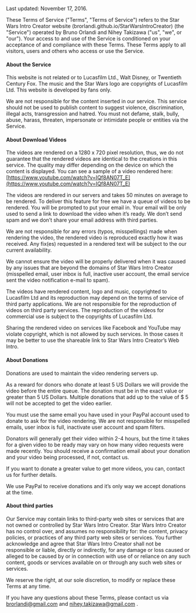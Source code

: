 Last updated: November 17, 2016.

These Terms of Service ("Terms", "Terms of Service") refers to the Star Wars Intro Creator website (brorlandi.github.io/StarWarsIntroCreator) (the "Service") operated by Bruno Orlandi and Nihey Takizawa ("us", "we", or "our").
Your access to and use of the Service is conditioned on your acceptance of and compliance with these Terms. These Terms apply to all visitors, users and others who access or use the Service.

#### About the Service

This website is not related or  to Lucasfilm Ltd., Walt Disney, or Twentieth Century Fox. The music and the Star Wars logo are copyrights of Lucasfilm Ltd. This website is developed by fans only.

We are not responsible for the content inserted in our service. This service should not be used to publish content to suggest violence, discrimination, illegal acts, transgression and hatred.
You must not defame, stalk, bully, abuse, harass, threaten, impersonate or intimidate people or entities via the Service.

#### About Download Videos

The videos are rendered on a 1280 x 720 pixel resolution, thus, we do not guarantee that the rendered videos are identical to the creations in this service. The quality may differ depending on the device on which the content is displayed. You can see a sample of a video rendered here: [https://www.youtube.com/watch?v=IQf8AN07T_E](https://www.youtube.com/watch?v=IQf8AN07T_E)

The videos are rendered in our servers and takes 50 minutes on average to be rendered. To deliver this feature for free we have a queue of videos to be rendered. You will be prompted to put your email in. Your email will be only used to send a link to download the video when it’s ready. We don’t send spam and we don’t share your email address with third parties.

We are not responsible for any errors (typos, misspellings) made when rendering the video, the rendered video is reproduced exactly how it was received. Any fix(es) requested in a rendered text will be subject to the our current availability.

We cannot ensure the video will be properly delivered when it was caused by any issues that are beyond the domains of Star Wars Intro Creator (misspelled email, user inbox is full, inactive user account,  the email service sent the video notification e-mail to spam).

The videos have rendered content, logo and music, copyrighted to Lucasfilm Ltd and its reproduction may depend on the terms of service of third party applications. We are not responsible for the reproduction of videos on third party services. The reproduction of the videos for commercial use is subject to the copyrights of Lucasfilm Ltd.

Sharing the rendered video on services like Facebook and YouTube may violate copyright, which is not allowed by such services. In those cases it may be better to use the shareable link to Star Wars Intro Creator’s Web Intro.

#### About Donations

Donations are used to maintain the video rendering servers up.

As a reward for donors who donate at least 5 US Dollars we will provide the video before the entire queue. The donation must be in the exact value or greater than 5 US Dollars. Multiple donations that add up to the value of $ 5 will not be accepted to get the video earlier.

You must use the same email you have used in your PayPal account used to donate to ask for the video rendering. We are not responsible for misspelled emails, user inbox is full, inactivate user account and spam filters.

Donators will generally get their video within 2-4 hours, but the time it takes for a given video to be ready may vary on how many video requests were made recently. You should receive a confirmation email about your donation and your video being processed, if not, contact us.

If you want to donate a greater value to get more videos, you can, contact us for further details.

We use PayPal to receive donations and it’s only way we accept donations at the time.

#### About third parties

Our Service may contain links to third-party web sites or services that are not owned or controlled by Star Wars Intro Creator. Star Wars Intro Creator has no control over, and assumes no responsibility for: the content, privacy policies, or practices of any third party web sites or services. You further acknowledge and agree that Star Wars Intro Creator shall not be responsible or liable, directly or indirectly, for any damage or loss caused or alleged to be caused by or in connection with use of or reliance on any such content, goods or services available on or through any such web sites or services.

We reserve the right, at our sole discretion, to modify or replace these Terms at any time.

If you have any questions about these Terms, please contact us via brorlandi@gmail.com and nihey.takizawa@gmail.com .
